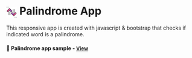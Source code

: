 # <span><img src="./sort.png" alt=palindrome style="height: 1em; vertical-align: middle;"></span> Palindrome App

This responsive app is created with javascript & bootstrap that checks if indicated word is a palindrome.

<h4>🔹 Palindrome app sample - <a href="https://simonakom.github.io/palindrome-app/index.html" style="font-size:small;">View</a><h4>



